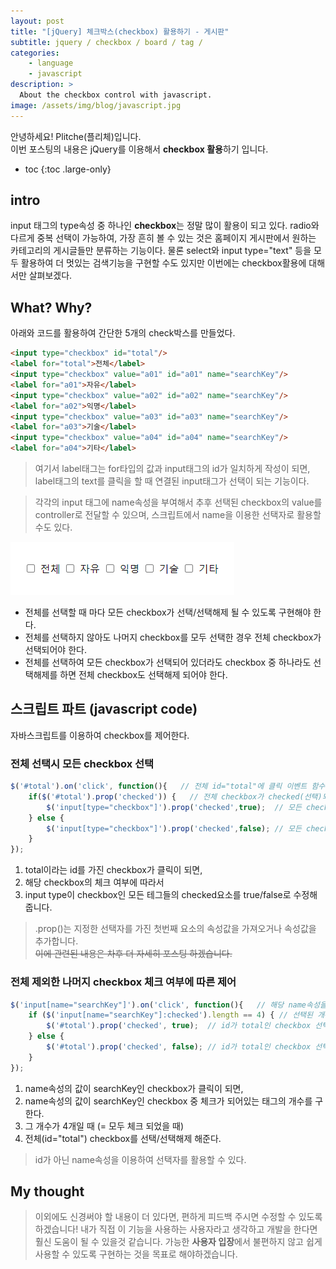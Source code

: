 ```yaml
---
layout: post
title: "[jQuery] 체크박스(checkbox) 활용하기 - 게시판"
subtitle: jquery / checkbox / board / tag / 
categories:
    - language
    - javascript
description: >
  About the checkbox control with javascript.
image: /assets/img/blog/javascript.jpg
---
```


안녕하세요! Plitche(플리체)입니다.  
이번 포스팅의 내용은 jQuery를 이용해서 **checkbox 활용**하기 입니다.

* toc
{:toc .large-only}

## intro
input 태그의 type속성 중 하나인 **checkbox**는 정말 많이 활용이 되고 있다. radio와 다르게 중복 선택이 가능하여, 가장 흔히 볼 수 있는 것은 홈페이지 게시판에서 원하는 카테고리의 게시글들만 분류하는 기능이다. 물론 select와 input type="text" 등을 모두 활용하여 더 멋있는 검색기능을 구현할 수도 있지만 이번에는 checkbox활용에 대해서만 살펴보겠다.

## What? Why? 
아래와 코드를 활용하여 간단한 5개의 check박스를 만들었다.
```html
<input type="checkbox" id="total"/>
<label for="total">전체</label>
<input type="checkbox" value="a01" id="a01" name="searchKey"/>
<label for="a01">자유</label>
<input type="checkbox" value="a02" id="a02" name="searchKey"/>
<label for="a02">익명</label>
<input type="checkbox" value="a03" id="a03" name="searchKey"/>
<label for="a03">기술</label>
<input type="checkbox" value="a04" id="a04" name="searchKey"/>
<label for="a04">기타</label>
```

> 여기서 label태그는 for타입의 값과 input태그의 id가 일치하게 작성이 되면, label태그의 text를 클릭을 할 때 연결된 input태그가 선택이 되는 기능이다.

> 각각의 input 태그에 name속성을 부여해서 추후 선택된 checkbox의 value를 controller로 전달할 수 있으며, 스크립트에서 name을 이용한 선택자로 활용할 수도 있다.

![](/assets/post/javascript/checkbox-control-01.PNG)

* 전체를 선택할 때 마다 모든 checkbox가 선택/선택해제 될 수 있도록 구현해야 한다.
* 전체를 선택하지 않아도 나머지 checkbox를 모두 선택한 경우 전체 checkbox가 선택되어야 한다.
* 전체를 선택하여 모든 checkbox가 선택되어 있더라도 checkbox 중 하나라도 선택해제를 하면 전체 checkbox도 선택해제 되어야 한다.

## 스크립트 파트 (javascript code)
자바스크립트를 이용하여 checkbox를 제어한다.

### 전체 선택시 모든 checkbox 선택
```js
$('#total').on('click', function(){   // 전체 id="total"에 클릭 이벤트 함수 실행
	if($('#total').prop('checked')) {   // 전체 checkbox가 checked(선택)되어있는 경우 
		$('input[type="checkbox"]').prop('checked',true);  // 모든 checkbox 선택 처리 하기
	} else { 
		$('input[type="checkbox"]').prop('checked',false); // 모든 checkbox 선택해제 하기
	}
});
```

1. total이라는 id를 가진 checkbox가 클릭이 되면,
2. 해당 checkbox의 체크 여부에 따라서
3. input type이 checkbox인 모든 테그들의 checked요소를 true/false로 수정해 줍니다.

> .prop()는 지정한 선택자를 가진 첫번째 요소의 속성값을 가져오거나 속성값을 추가합니다.  
~~이에 관련된 내용은 차후 더 자세히 포스팅 하겠습니다.~~

### 전체 제외한 나머지 checkbox 체크 여부에 따른 제어
```js
$('input[name="searchKey"]').on('click', function(){   // 해당 name속성을 가진 checkbox에 클릭 이벤트 부여
	if ($('input[name="searchKey"]:checked').length == 4) { // 선택된 개수가 4개일 때
		$('#total').prop('checked', true);  // id가 total인 checkbox 선택
	} else {
		$('#total').prop('checked', false); // id가 total인 checkbox 선택해제
	}	
});
```

1. name속성의 값이 searchKey인 checkbox가 클릭이 되면,
2. name속성의 값이 searchKey인 checkbox 중 체크가 되어있는 태그의 개수를 구한다.
3. 그 개수가 4개일 때 (= 모두 체크 되었을 때)
4. 전체(id="total") checkbox를 선택/선택해제 해준다.

> id가 아닌 name속성을 이용하여 선택자를 활용할 수 있다. 

## My thought
> 이외에도 신경써야 할 내용이 더 있다면, 편하게 피드백 주시면 수정할 수 있도록 하겠습니다! 내가 직접 이 기능을 사용하는 사용자라고 생각하고 개발을 한다면 훨신 도움이 될 수 있을것 같습니다. 가능한 **사용자 입장**에서 불편하지 않고 쉽게 사용할 수 있도록 구현하는 것을 목표로 해야하겠습니다.
